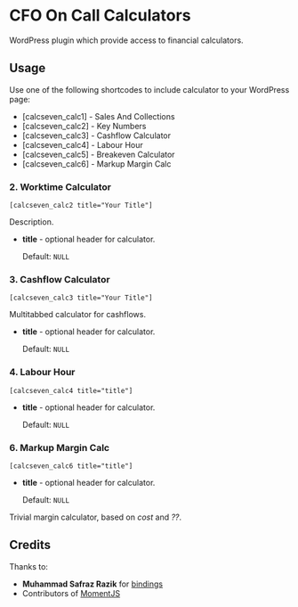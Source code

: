 # CFO On Call Calculators

WordPress plugin which provide access to financial calculators.

## Usage

Use one of the following shortcodes to include calculator to your WordPress page:

* \[calcseven_calc1\] - Sales And Collections
* \[calcseven_calc2\] - Key Numbers
* \[calcseven_calc3\] - Cashflow Calculator
* \[calcseven_calc4\] - Labour Hour
* \[calcseven_calc5\] - Breakeven Calculator
* \[calcseven_calc6\] - Markup Margin Calc

### 2. Worktime Calculator

    [calcseven_calc2 title="Your Title"]


Description.

* **title** - optional header for calculator.

	Default: `NULL`

### 3. Cashflow Calculator

    [calcseven_calc3 title="Your Title"]

Multitabbed calculator for cashflows.

* **title** - optional header for calculator.

	Default: `NULL`


### 4. Labour Hour

    [calcseven_calc4 title="title"]

* **title** - optional header for calculator.

	Default: `NULL`

### 6. Markup Margin Calc

    [calcseven_calc6 title="title"]

* **title** - optional header for calculator.

	Default: `NULL`

Trivial margin calculator, based on _cost_ and _??_.

## Credits

Thanks to:

* **Muhammad Safraz Razik** for [bindings](https://github.com/adrotec/knockout-date-bindings)
* Contributors of [MomentJS](http://momentjs.com/)
